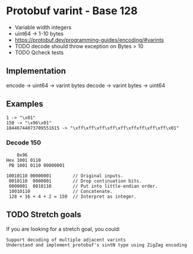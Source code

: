 # Protobuf varint - Base 128

* Variable width integers
* uint64 -> 1-10 bytes
* https://protobuf.dev/programming-guides/encoding/#varints
* TODO decode should throw exception on Bytes > 10
* TODO Qcheck tests

## Implementation

encode -> uint64 -> varint bytes
decode -> varint bytes -> uint64

## Examples

```
1 -> "\x01"
150 -> "\x96\x01"
18446744073709551615 -> "\xff\xff\xff\xff\xff\xffxff\xff\xff\x01"
```

### Decode 150

```
    0x96
Hex 1001 0110
 PB 1001 0110 00000001

10010110 00000001        // Original inputs.
 0010110  0000001        // Drop continuation bits.
 0000001  0010110        // Put into little-endian order.
 10010110                // Concatenate.
 128 + 16 + 4 + 2 = 150  // Interpret as integer.
```

## TODO Stretch goals

If you are looking for a stretch goal, you could:

    Support decoding of multiple adjacent varints
    Understand and implement protobuf's sintN type using ZigZag encoding
